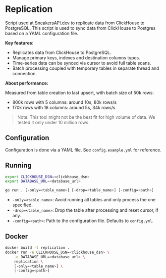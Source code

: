 # Replication

Script used at [SneakersAPI.dev](https://sneakersapi.dev) to replicate data from ClickHouse to PostgreSQL.
This script is used to sync data from ClickHouse to Postgres based on a YAML configuration file.

**Key features:**

- Replicates data from ClickHouse to PostgreSQL.
- Manage primary keys, indexes and destination columns types.
- Time-series data can be synced via cursor to avoid full table scans.
- Batch processing coupled with temporary tables in separate thread and connection.

**About performance:**

Measured from table creation to last upsert, with batch size of 50k rows:

- 800k rows with 5 columns: around 10s, 80k rows/s
- 170k rows with 18 columns: around 5s, 34k rows/s

> Note: This tool might not be the best fit for high volume of data. We tested it only under 10 million rows.

## Configuration

Configuration is done via a YAML file. See `config.example.yml` for reference.

## Running

```bash
export CLICKHOUSE_DSN=<clickhouse_dsn>
export DATABASE_URL=<database_url>

go run . [-only=<table_name>] [-drop=<table_name>] [-config=<path>]
```

- `-only=<table_name>`: Avoid running all tables and only process the one specified.
- `-drop=<table_name>`: Drop the table after processing and reset cursor, if any.
- `-config=<path>`: Path to the configuration file. Defaults to `config.yml`.

## Docker

```bash
docker build -t replication .
docker run -e CLICKHOUSE_DSN=<clickhouse_dsn> \
    -e DATABASE_URL=<database_url> \
    replication \
    [-only=<table_name>] \
    [-config=<path>]
```

